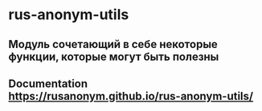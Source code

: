 # rus-anonym-utils

## Модуль сочетающий в себе некоторые функции, которые могут быть полезны

## Documentation https://rusanonym.github.io/rus-anonym-utils/